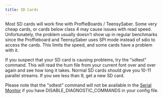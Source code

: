 ```yaml
---
title: SD Cards
---
```

Most SD cards will work fine with ProffieBoards / TeensySaber.
Some very cheap cards, or cards below class 4 may cause issues with read speed.
Unfortunately, the problem usually doesn't show up in regular benchmarks since the Proffieboard and TeensySaber uses SPI mode instead of sdio to access the cards. This limits the speed, and some cards have a problem with it.

If you suspect that your SD card is causing problems, try the "sdtest" command.
This will read the hum file from your current font over and over again and see how long it takes.
Normal SD cards should give you 10-11 parallel streams. If you see less than 9, get a new SD card.

Please note that the "sdtest" command will not be available in the [Serial Monitor](../serial-monitor.md) if you have
DISABLE_DIAGNOSTIC_COMMANDS in your config file.
